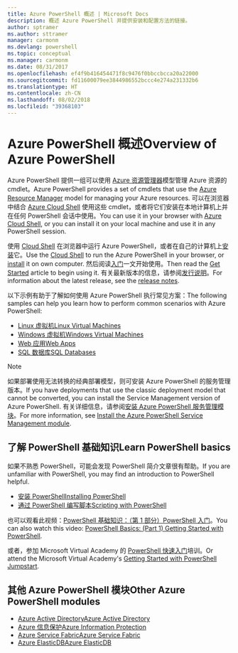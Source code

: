 ```yaml
---
title: Azure PowerShell 概述 | Microsoft Docs
description: 概述 Azure PowerShell 并提供安装和配置方法的链接。
author: sptramer
ms.author: sttramer
manager: carmonm
ms.devlang: powershell
ms.topic: conceptual
ms.manager: carmonm
ms.date: 08/31/2017
ms.openlocfilehash: ef4f9b416454471f8c9476f0bbccbcca20a22000
ms.sourcegitcommit: fd11600079ee3844986552bccc4e274a231332b6
ms.translationtype: HT
ms.contentlocale: zh-CN
ms.lasthandoff: 08/02/2018
ms.locfileid: "39368103"
---
```

# <a name="overview-of-azure-powershell"></a><span data-ttu-id="d45a4-103">Azure PowerShell 概述</span><span class="sxs-lookup"><span data-stu-id="d45a4-103">Overview of Azure PowerShell</span></span>

<span data-ttu-id="d45a4-104">Azure PowerShell 提供一组可以使用 [Azure 资源管理器](/azure/azure-resource-manager/resource-group-overview)模型管理 Azure 资源的 cmdlet。</span><span class="sxs-lookup"><span data-stu-id="d45a4-104">Azure PowerShell provides a set of cmdlets that use the [Azure Resource Manager](/azure/azure-resource-manager/resource-group-overview) model for managing your Azure resources.</span></span> <span data-ttu-id="d45a4-105">可以在浏览器中结合 [Azure Cloud Shell](/azure/cloud-shell/overview) 使用这些 cmdlet，或者将它们安装在本地计算机上并在任何 PowerShell 会话中使用。</span><span class="sxs-lookup"><span data-stu-id="d45a4-105">You can use it in your browser with [Azure Cloud Shell](/azure/cloud-shell/overview), or you can install it on your local machine and use it in any PowerShell session.</span></span>

<span data-ttu-id="d45a4-106">使用 [Cloud Shell](/azure/cloud-shell/overview) 在浏览器中运行 Azure PowerShell，或者在自己的计算机上[安装](install-azurerm-ps.md)它。</span><span class="sxs-lookup"><span data-stu-id="d45a4-106">Use the [Cloud Shell](/azure/cloud-shell/overview) to run the Azure PowerShell in your browser, or [install](install-azurerm-ps.md) it on own computer.</span></span> <span data-ttu-id="d45a4-107">然后阅读[入门](get-started-azureps.md)一文开始使用。</span><span class="sxs-lookup"><span data-stu-id="d45a4-107">Then read the [Get Started](get-started-azureps.md) article to begin using it.</span></span> <span data-ttu-id="d45a4-108">有关最新版本的信息，请参阅[发行说明](release-notes-azureps.md)。</span><span class="sxs-lookup"><span data-stu-id="d45a4-108">For information about the latest release, see the [release notes](release-notes-azureps.md).</span></span>

<span data-ttu-id="d45a4-109">以下示例有助于了解如何使用 Azure PowerShell 执行常见方案：</span><span class="sxs-lookup"><span data-stu-id="d45a4-109">The following samples can help you learn how to perform common scenarios with Azure PowerShell:</span></span>

* [<span data-ttu-id="d45a4-110">Linux 虚拟机</span><span class="sxs-lookup"><span data-stu-id="d45a4-110">Linux Virtual Machines</span></span>](/azure/virtual-machines/virtual-machines-linux-powershell-samples?toc=/powershell/azure/toc.json)
* [<span data-ttu-id="d45a4-111">Windows 虚拟机</span><span class="sxs-lookup"><span data-stu-id="d45a4-111">Windows Virtual Machines</span></span>](/azure/virtual-machines/virtual-machines-windows-powershell-samples?toc=/powershell/azure/toc.json)
* [<span data-ttu-id="d45a4-112">Web 应用</span><span class="sxs-lookup"><span data-stu-id="d45a4-112">Web Apps</span></span>](/azure/app-service-web/app-service-powershell-samples?toc=/powershell/azure/toc.json)
* [<span data-ttu-id="d45a4-113">SQL 数据库</span><span class="sxs-lookup"><span data-stu-id="d45a4-113">SQL Databases</span></span>](/azure/sql-database/sql-database-powershell-samples?toc=/powershell/azure/toc.json)

> [!NOTE]
> <span data-ttu-id="d45a4-114">如果部署使用无法转换的经典部署模型，则可安装 Azure PowerShell 的服务管理版本。</span><span class="sxs-lookup"><span data-stu-id="d45a4-114">If you have deployments that use the classic deployment model that cannot be converted, you can install the Service Management version of Azure PowerShell.</span></span> <span data-ttu-id="d45a4-115">有关详细信息，请参阅[安装 Azure PowerShell 服务管理模块](/powershell/azure/servicemanagement/install-azure-ps)。</span><span class="sxs-lookup"><span data-stu-id="d45a4-115">For more information, see [Install the Azure PowerShell Service Management module](/powershell/azure/servicemanagement/install-azure-ps).</span></span>

## <a name="learn-powershell-basics"></a><span data-ttu-id="d45a4-116">了解 PowerShell 基础知识</span><span class="sxs-lookup"><span data-stu-id="d45a4-116">Learn PowerShell basics</span></span>

<span data-ttu-id="d45a4-117">如果不熟悉 PowerShell，可能会发现 PowerShell 简介文章很有帮助。</span><span class="sxs-lookup"><span data-stu-id="d45a4-117">If you are unfamiliar with PowerShell, you may find an introduction to PowerShell helpful.</span></span>

* [<span data-ttu-id="d45a4-118">安装 PowerShell</span><span class="sxs-lookup"><span data-stu-id="d45a4-118">Installing PowerShell</span></span>](/powershell/scripting/installing-windows-powershell)
* [<span data-ttu-id="d45a4-119">通过 PowerShell 编写脚本</span><span class="sxs-lookup"><span data-stu-id="d45a4-119">Scripting with PowerShell</span></span>](/powershell/scripting/scripting-with-windows-powershell)

<span data-ttu-id="d45a4-120">也可以观看此视频：[PowerShell 基础知识：（第 1 部分）PowerShell 入门](https://channel9.msdn.com/Blogs/Taste-of-Premier/PowerShellBasicsPart1)。</span><span class="sxs-lookup"><span data-stu-id="d45a4-120">You can also watch this video: [PowerShell Basics: (Part 1) Getting Started with PowerShell](https://channel9.msdn.com/Blogs/Taste-of-Premier/PowerShellBasicsPart1).</span></span>

<span data-ttu-id="d45a4-121">或者，参加 Microsoft Virtual Academy 的 [PowerShell 快速入门](https://mva.microsoft.com/liveevents/powershell-jumpstart)培训。</span><span class="sxs-lookup"><span data-stu-id="d45a4-121">Or attend the Microsoft Virtual Academy's [Getting Started with PowerShell Jumpstart](https://mva.microsoft.com/liveevents/powershell-jumpstart).</span></span>

## <a name="other-azure-powershell-modules"></a><span data-ttu-id="d45a4-122">其他 Azure PowerShell 模块</span><span class="sxs-lookup"><span data-stu-id="d45a4-122">Other Azure PowerShell modules</span></span>

* [<span data-ttu-id="d45a4-123">Azure Active Directory</span><span class="sxs-lookup"><span data-stu-id="d45a4-123">Azure Active Directory</span></span>](/powershell/azure/active-directory/)
* [<span data-ttu-id="d45a4-124">Azure 信息保护</span><span class="sxs-lookup"><span data-stu-id="d45a4-124">Azure Information Protection</span></span>](/powershell/azure/aip/)
* [<span data-ttu-id="d45a4-125">Azure Service Fabric</span><span class="sxs-lookup"><span data-stu-id="d45a4-125">Azure Service Fabric</span></span>](/powershell/azure/service-fabric/)
* [<span data-ttu-id="d45a4-126">Azure ElasticDB</span><span class="sxs-lookup"><span data-stu-id="d45a4-126">Azure ElasticDB</span></span>](/powershell/azure/elasticdbjobs/)